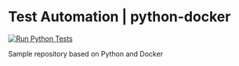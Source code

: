 
# Test Automation | python-docker

[![Run Python Tests](https://github.com/mariasmart7/python-docker/actions/workflows/run-tests.yml/badge.svg?branch=master)](https://github.com/mariasmart7/python-docker/actions/workflows/run-tests.yml)

Sample repository based on Python and Docker
